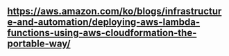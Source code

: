 ## https://aws.amazon.com/ko/blogs/infrastructure-and-automation/deploying-aws-lambda-functions-using-aws-cloudformation-the-portable-way/
